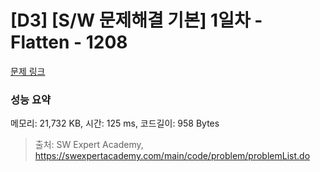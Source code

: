 # [D3] [S/W 문제해결 기본] 1일차 - Flatten - 1208 

[문제 링크](https://swexpertacademy.com/main/code/problem/problemDetail.do?contestProbId=AV139KOaABgCFAYh) 

### 성능 요약

메모리: 21,732 KB, 시간: 125 ms, 코드길이: 958 Bytes



> 출처: SW Expert Academy, https://swexpertacademy.com/main/code/problem/problemList.do